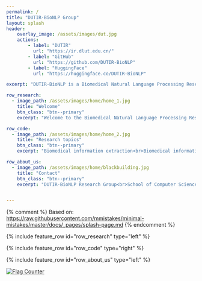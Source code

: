 ```yaml
---
permalink: /
title: "DUTIR-BioNLP Group"
layout: splash
header:
    overlay_image: /assets/images/dut.jpg
    actions:
        - label: "DUTIR"
          url: "https://ir.dlut.edu.cn/"
        - label: "GitHub"
          url: "https://github.com/DUTIR-BioNLP"
        - label: "HuggingFace"
          url: "https://huggingface.co/DUTIR-BioNLP"

excerpt: "DUTIR-BioNLP is a Biomedical Natural Language Processing Research Group in the Information Retrieval Laboratory at Dalian University of Technology (DUTIR-BioNLP)."

row_research:
  - image_path: /assets/images/home/home_1.jpg
    title: "Welcome"
    btn_class: "btn--primary"
    excerpt: "Welcome to the Biomedical Natural Language Processing Research Group in the Information Retrieval Laboratory at [Dalian University of Technology](https://en.dlut.edu.cn/) (DUTIR-BioNLP)! Our research interests focus on AI for health, including Biomedical Natural Language Processing, Text Mining, and Machine Learning. Our research goal is to develop computational methods and tools to better understand the natural language in biomedical text in order to accelerate knowledge discovery and improve human health."

row_code:
  - image_path: /assets/images/home/home_2.jpg
    title: "Research topics"
    btn_class: "btn--primary"
    excerpt: "Biomedical information extraction<br>Biomedical information retrieval<br>Protein biological function prediction<br>Adverse drug reactions & Drug recommendation<br>LLM in healthcare"

row_about_us:
  - image_path: /assets/images/home/blackbuilding.jpg
    title: "Contact"
    btn_class: "btn--primary"
    excerpt: "DUTIR-BioNLP Research Group<br>School of Computer Science and Technology<br>Dalian University of Technology<br>Address: No.2 Linggong Road, Ganjingzi District<br>Dalian City, Liaoning Province, P.R.C., 116024"


---
```

{% comment %}
Based on: https://raw.githubusercontent.com/mmistakes/minimal-mistakes/master/docs/_pages/splash-page.md
{% endcomment %}


{% include feature_row id="row_research" type="left" %}

{% include feature_row id="row_code" type="right" %}

{% include feature_row id="row_about_us" type="left"  %}

<a href="https://info.flagcounter.com/fwiM"><img src="https://s11.flagcounter.com/count2/fwiM/bg_FFFFFF/txt_000000/border_CCCCCC/columns_3/maxflags_12/viewers_0/labels_1/pageviews_1/flags_0/percent_0/" alt="Flag Counter" border="0"></a>
